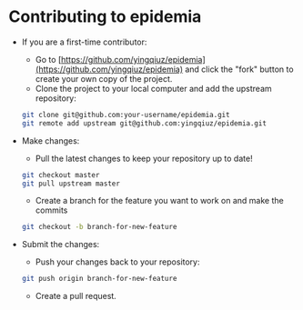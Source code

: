 # Contributing to epidemia

- If you are a first-time contributor:
  * Go to [https://github.com/yingqiuz/epidemia](https://github.com/yingqiuz/epidemia) and click the "fork" button 
  to create your own copy of the project.
  * Clone the project to your local computer and add the upstream repository: 
  ```bash
  git clone git@github.com:your-username/epidemia.git
  git remote add upstream git@github.com:yingqiuz/epidemia.git
  ```
  
- Make changes:
  * Pull the latest changes to keep your repository up to date!
  ```bash
  git checkout master
  git pull upstream master
  ```
  * Create a branch for the feature you want to work on and make the commits
  ```bash
  git checkout -b branch-for-new-feature
  ```
  
- Submit the changes:
  * Push your changes back to your repository:
  ```bash
  git push origin branch-for-new-feature
  ```
  * Create a pull request.
  
  